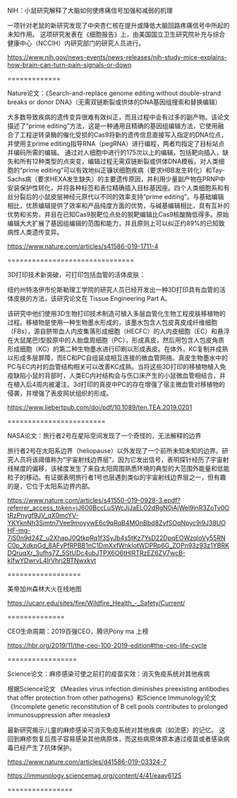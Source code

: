 
NIH：小鼠研究解释了大脑如何使疼痛信号加强和减弱的机理

一项针对老鼠的新研究发现了中央杏仁核在提升或降低大脑回路疼痛信号中所起的未知作用。
这项研究发表在《细胞报告》上，由美国国立卫生研究院补充与综合健康中心（NCCIH）内研究部门的研究人员进行。

https://www.nih.gov/news-events/news-releases/nih-study-mice-explains-how-brain-can-turn-pain-signals-or-down


=============

Nature论文：《Search-and-replace genome editing without double-strand breaks or donor DNA》（无需双链断裂或供体的DNA基因组搜索和替换编辑）

大多数导致疾病的遗传变异很难有效纠正，而且过程中会有过多的副产物。该论文描述了“prime editing”方法，这是一种通用且精确的基因组编辑方法，它使用融合了工程逆转录酶的催化受损的Cas9将新的遗传信息直接写入指定的DNA位点，并使用主prime editing指导RNA（pegRNA）进行编程，两者均指定了目标站点并编码所需的编辑。
通过对人细胞中进行的175次以上的编辑，包括靶向插入，缺失和所有12种类型的点突变，编辑过程无需双链断裂或供体DNA模板。对人类细胞的“prime editing”可以有效地纠正镰状细胞疾病（要求HBB发生转化）和Tay-Sachs病（要求HEXA发生缺失）的主要遗传原因，并利用少量副产物在PRNP中安装保护性转化，并将各种标签和表位精确插入目标基因座。四个人类细胞系和有丝分裂后的小鼠皮层神经元原代以不同的效率支持“prime editing”。与基础编辑相比，优质编辑提供了效率和产品纯度方面的优势，与碱基编辑相比，具有互补的优势和劣势，并且在已知Cas9脱靶位点处的脱靶编辑比Cas9核酸酶低得多。原始编辑大大扩展了基因组编辑的范围和能力，并且原则上可以纠正约89%的已知致病性人类遗传变异。 

https://www.nature.com/articles/s41586-019-1711-4

===============================

3D打印技术新突破，可打印包括血管的活体皮肤：

纽约州特洛伊市伦斯勒理工学院的研究人员已经开发出一种3D打印具有血管的活体皮肤的方法，该研究论文在 Tissue Engineering Part A。 

该研究中他们使用3D生物打印技术制造可植入多层血管化生物工程皮肤移植物的过程。移植物是使用一种生物墨水形成的，该墨水包含人包皮真皮成纤维细胞（FBs），源自脐带血人内皮集落形成细胞（HECFC）的人内皮细胞（EC）和悬浮在大鼠尾巴I型胶原中的人胎盘周细胞（PC），形成真皮，然后用包含人包皮角质形成细胞（KC）的第二种生物墨水进行印刷以形成表皮。在体外，KC复制并成熟以形成多层屏障，而EC和PC自组装成相互连接的微血管网络。真皮生物墨水中的PC与EC内衬的血管结构相关可以改善KC成熟。当将这些3D打印的移植物植入免疫缺陷小鼠的背部时，人类EC内衬结构会与伤口床产生的小鼠微血管相结合，并在植入后4周内被灌注。3d打印的真皮中PC的存在增强了宿主微血管对移植物的侵袭，并增强了表皮网状组织的形成。

https://www.liebertpub.com/doi/pdf/10.1089/ten.TEA.2019.0201

========================

NASA论文：旅行者2号在星际空间发现了一个奇怪的，无法解释的边界

旅行者2号在太阳系边界（heliopause）以外发现了一个前所未知未知的边界。研究人员将该阈值称为“宇宙射线边界层”，因为它发出信号，表明探针经历了宇宙射线梯度的偏移，该梯度发生了来自太阳周围熟悉环境的典型的大范围外能量和低能粒子的移动。有证据表明旅行者1号也层遇到类似的宇宙射线边界层之一，但有趣的是，它位于太阳系边界内部。

https://www.nature.com/articles/s41550-019-0928-3.epdf?referrer_access_token=jJ600BccLuSWcJjJaELO2dRgN0jAjWel9jnR3ZoTv0OtRzPnygf9JV_qX0mcYV-YKYknNh3Simtn7Vee9moyywE6c9qRqB4MOnBbd8ZvfSOqNpyc9i9J38UOHF-mg-7iS0n9d24Z_u2XhapJ0QtkpRq1f3SyJb4s5tKz7YsD22DpqEOWzqloVy55RNC0p_XdkpGd_8AFvPfRPBB1nC1DmXxfWnkIotWDPRp6G_ZOPn93z93z1YBRKDQruqXr_3ufhs7Z_5StUDc4ubJTPX6O6tHIRTRzEZ6ZV7wcB-kIfwYDwrvL4lrVhrj2BTNwxkvt

==================

美帝加州森林大火在线地图

https://ucanr.edu/sites/fire/Wildfire_Health_-_Safety/Current/

==============

CEO生命周期：2019百强CEO，腾讯Pony ma 上榜

https://hbr.org/2019/11/the-ceo-100-2019-edition#the-ceo-life-cycle

=================

Science论文：麻疹感染可使之前打的疫苗实效：消灭免疫系统对其他疾病

根据Science论文 《Measles virus infection diminishes preexisting antibodies that offer protection from other pathogens》和Science Immunology论文《Incomplete genetic reconstitution of B cell pools contributes to prolonged immunosuppression after measles》

最新研究揭示儿童的麻疹感染可消灭免疫系统对其他疾病（如流感）的记忆。 这回到麻疹恢复后孩子容易感染其他病原体，而这些病原体原本通过疫苗或者感染病毒已经产生了抗体保护。


https://www.nature.com/articles/d41586-019-03324-7

https://immunology.sciencemag.org/content/4/41/eaay6125

================

